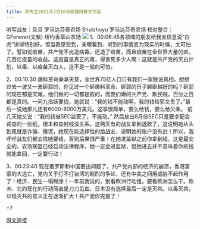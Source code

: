 ```yaml
---
title: 郭先生2021年2月16日直播精要文字版
---
```


听写战友：旦旦 罗马达芬奇农场
Shuizhuyu 罗马达芬奇农场
校对整合：GForever(文紫) 纽约香草山农场
![]()![](https://gnews.org/wp-content/uploads/2021/02/Gnews12.jpg)
1、00:06:45各领域的朋友给我发信息说“白虎”讲得特别好，但当我感受到，亲眼看到、听到的事情变为现实的时候，太可怕了。譬如说疫苗，共产党不光造病毒，还造了疫苗，而且疫苗在全世界大量的卖，几百亿疫苗的收益。这疫苗是真正的毒，得害死多少人啊！这就是共产党的灭白计划，以毒、以疫苗灭白人，这不是一般的可怕。

2、00:10:30 爆料革命秉承天意，全世界75亿人口只有我们一家敢说真相。想想过去一波又一波砸郭的，你见过一个砸爆料革命、砸郭的日子越砸越好的吗？砸郭的现在都是灾难。他们做的一切都是假的，而我们爆的共产党、欺民贼，百分之百都是真的。一问九指妖要钱，她就说：“我的钱不能动啊，我的钱给郭文贵了。”最后一说她那儿还有6000-8000万美元。这事很简单，要么给钱，要么给欠条。 前几天她又说：“我的钱被SEC监管了，不能动。” 然后放出8月份SEC只是要求配合调查的一张纸，根本和查封钱没关系。这两天有的战友拿到退款了，这说明她从头到尾就是诈骗、撒谎，她现在能选择性的给战友，说明她的账户没有封！所以，我呼吁战友们都去找她要钱，否则后果很严重！在她进监狱之前你拿到钱，这是最安全的。农场联盟已经启动法律程序，她一定会进监狱，但她进去并不意味着你的钱就能拿回，一定要行动！

3、00:23:40 现在俄罗斯和中国要出问题了。共产党内部的经济的崩溃，香港富豪的大逃亡，党内关于打不打台湾的剧烈的争论，还有中美之间用威胁不起作用了！经济、民生一塌糊涂！一年前我说的，别看欧洲行动慢，要看欧洲怎么干。欧洲、北约现在的行动简直是刀刀见血，日本没有选择最后一定是灭共。以毒灭共，以钱灭共的意义正在逐渐扩大！共产党你完蛋了！

+7

[原文連接](https://gnews.org/zh-hans/911930/)